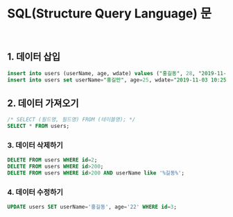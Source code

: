 # SQL(Structure Query Language) 문

<br>

## 1. 데이터 삽입
```sql
insert into users (userName, age, wdate) values ("홍길동", 28, "2019-11-03 10:20:11");
insert into users set userName="홍길만", age=25, wdate="2019-11-03 10:25:35";
```
## 2. 데이터 가져오기
```sql
/* SELECT (필드명, 필드명) FROM (테이블명); */
SELECT * FROM users;
```
### 3. 데이터 삭제하기
```sql
DELETE FROM users WHERE id=2;
DELETE FROM users WHERE id>200;
DELETE FROM users WHERE id>200 AND userName like '%길동%';

```
### 4. 데이터 수정하기
```sql
UPDATE users SET userName='홍길동', age='22' WHERE id=3;

```